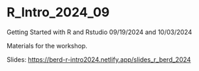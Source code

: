 # R_Intro_2024_09
Getting Started with R and Rstudio 09/19/2024 and 10/03/2024

Materials for the workshop.

Slides: https://berd-r-intro2024.netlify.app/slides_r_berd_2024

